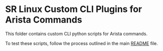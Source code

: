 # SR Linux Custom CLI Plugins for Arista Commands

This folder contains custom CLI python scripts for Arista commands.

To test these scripts, follow the process outlined in the main [README](../README.md) file.
